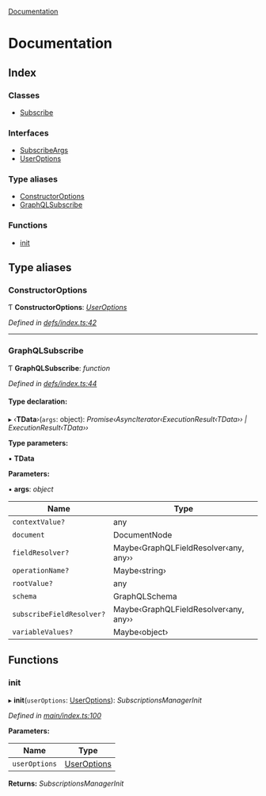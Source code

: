 [Documentation](README.md)

# Documentation

## Index

### Classes

* [Subscribe](classes/subscribe.md)

### Interfaces

* [SubscribeArgs](interfaces/subscribeargs.md)
* [UserOptions](interfaces/useroptions.md)

### Type aliases

* [ConstructorOptions](README.md#constructoroptions)
* [GraphQLSubscribe](README.md#graphqlsubscribe)

### Functions

* [init](README.md#init)

## Type aliases

###  ConstructorOptions

Ƭ **ConstructorOptions**: *[UserOptions](interfaces/useroptions.md)*

*Defined in [defs/index.ts:42](https://github.com/badbatch/graphql-box/blob/be6f26db/packages/subscribe/src/defs/index.ts#L42)*

___

###  GraphQLSubscribe

Ƭ **GraphQLSubscribe**: *function*

*Defined in [defs/index.ts:44](https://github.com/badbatch/graphql-box/blob/be6f26db/packages/subscribe/src/defs/index.ts#L44)*

#### Type declaration:

▸ ‹**TData**›(`args`: object): *Promise‹AsyncIterator‹ExecutionResult‹TData›› | ExecutionResult‹TData››*

**Type parameters:**

▪ **TData**

**Parameters:**

▪ **args**: *object*

Name | Type |
------ | ------ |
`contextValue?` | any |
`document` | DocumentNode |
`fieldResolver?` | Maybe‹GraphQLFieldResolver‹any, any›› |
`operationName?` | Maybe‹string› |
`rootValue?` | any |
`schema` | GraphQLSchema |
`subscribeFieldResolver?` | Maybe‹GraphQLFieldResolver‹any, any›› |
`variableValues?` | Maybe‹object› |

## Functions

###  init

▸ **init**(`userOptions`: [UserOptions](interfaces/useroptions.md)): *SubscriptionsManagerInit*

*Defined in [main/index.ts:100](https://github.com/badbatch/graphql-box/blob/be6f26db/packages/subscribe/src/main/index.ts#L100)*

**Parameters:**

Name | Type |
------ | ------ |
`userOptions` | [UserOptions](interfaces/useroptions.md) |

**Returns:** *SubscriptionsManagerInit*

